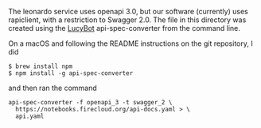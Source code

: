 The leonardo service uses openapi 3.0, but our software (currently)
uses rapiclient, with a restriction to Swagger 2.0. The file in this
directory was created using the [LucyBot][] api-spec-converter from
the command line.

On a macOS and following the README instructions on the git repository, I did

```
$ brew install npm
$ npm install -g api-spec-converter
```

and then ran the command

```
api-spec-converter -f openapi_3 -t swagger_2 \
  https://notebooks.firecloud.org/api-docs.yaml > \
  api.yaml
```

[LucyBot]: https://github.com/LucyBot-Inc/api-spec-converter
